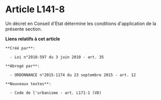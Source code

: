 # Article L141-8

Un décret en Conseil d'Etat détermine les conditions d'application de la présente section.

**Liens relatifs à cet article**

	**Créé par**:

	  - Loi n°2010-597 du 3 juin 2010 - art. 35

	**Abrogé par**:

	  - ORDONNANCE n°2015-1174 du 23 septembre 2015 - art. 12

	**Nouveaux textes**:

	  - Code de l'urbanisme - art. L171-1 (VD)
